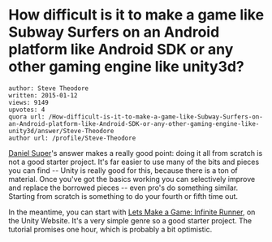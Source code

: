 # How difficult is it to make a game like Subway Surfers on an Android platform like Android SDK or any other gaming engine like unity3d?

	author: Steve Theodore
	written: 2015-01-12
	views: 9149
	upvotes: 4
	quora url: /How-difficult-is-it-to-make-a-game-like-Subway-Surfers-on-an-Android-platform-like-Android-SDK-or-any-other-gaming-engine-like-unity3d/answer/Steve-Theodore
	author url: /profile/Steve-Theodore


[Daniel Super](https://www.quora.com/profile/Daniel-Super)'s answer makes a really good point: doing it all from scratch is not a good starter project. It's far easier to use many of the bits and pieces you can find -- Unity is really good for this, because there is a ton of material. Once you've got the basics working you can selectively improve and replace the borrowed pieces -- even pro's do something similar. Starting from scratch is something to do your fourth or fifth time out.

In the meantime, you can start with [Lets Make a Game: Infinite Runner](http://unity3d.com/learn/tutorials/modules/beginner/live-training-archive/infinite-runner), on the Unity Website. It's a very simple genre so a good starter project. The tutorial promises one hour, which is probably a bit optimistic.


